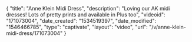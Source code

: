 {
    "title": "Anne Klein Midi Dress",
    "description": "Loving our AK midi dresses! Lots of pretty prints and available in Plus too",
    "videoid": "171073004",
    "date_created": "1534519397",
    "date_modified": "1546466785",
    "type": "captivate",
    "layout": "video",
    "url": "\/v\/anne-klein-midi-dress\/171073004"
}